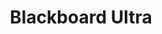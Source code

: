 ---
title: Blackboard Ultra
link: "https://www.anthology.com/blackboard-ultra"
image: "blackboard-ultra.png"
description: "Contributing product designer to ground-up redesign of the Blackboard learning management system. Heavily based on ethnographic research with teachers and students."
category: work
---